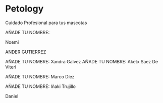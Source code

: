 # Petology
Cuidado Profesional para tus mascotas

AÑADE TU NOMBRE:

Noemi

ANDER GUTIERREZ

AÑADE TU NOMBRE: Xandra Galvez
AÑADE TU NOMBRE: Aketx Saez De Viteri


AÑADE TU NOMBRE: Marco Díez

AÑADE TU NOMBRE: Iñaki Trujillo


Daniel

